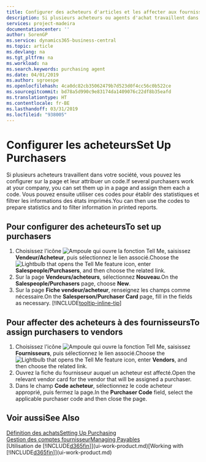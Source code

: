 ```yaml
---
title: Configurer des acheteurs d'articles et les affecter aux fournisseurs| Microsoft Docs
description: Si plusieurs acheteurs ou agents d'achat travaillent dans votre société, vous pouvez les planifier pour l'analyse statistique.
services: project-madeira
documentationcenter: ''
author: SorenGP
ms.service: dynamics365-business-central
ms.topic: article
ms.devlang: na
ms.tgt_pltfrm: na
ms.workload: na
ms.search.keywords: purchasing agent
ms.date: 04/01/2019
ms.author: sgroespe
ms.openlocfilehash: 4ca0dc82cb35062479b7d523d0f4cc56c0b522ce
ms.sourcegitcommit: bd78a5d990c9e83174da1409076c22df8b35eafd
ms.translationtype: HT
ms.contentlocale: fr-BE
ms.lasthandoff: 03/31/2019
ms.locfileid: "938005"
---
```

# <a name="set-up-purchasers"></a><span data-ttu-id="9349a-103">Configurer les acheteurs</span><span class="sxs-lookup"><span data-stu-id="9349a-103">Set Up Purchasers</span></span>
<span data-ttu-id="9349a-104">Si plusieurs acheteurs travaillent dans votre société, vous pouvez les configurer sur la page et leur attribuer un code.</span><span class="sxs-lookup"><span data-stu-id="9349a-104">If several purchasers work at your company, you can set them up in a page and assign them each a code.</span></span> <span data-ttu-id="9349a-105">Vous pouvez ensuite utiliser ces codes pour établir des statistiques et filtrer les informations des états imprimés.</span><span class="sxs-lookup"><span data-stu-id="9349a-105">You can then use the codes to prepare statistics and to filter information in printed reports.</span></span>

## <a name="to-set-up-purchasers"></a><span data-ttu-id="9349a-106">Pour configurer des acheteurs</span><span class="sxs-lookup"><span data-stu-id="9349a-106">To set up purchasers</span></span>
1. <span data-ttu-id="9349a-107">Choisissez l'icône ![Ampoule qui ouvre la fonction Tell Me](media/ui-search/search_small.png "Dites-moi ce que vous voulez faire"), saisissez **Vendeur/Acheteur**, puis sélectionnez le lien associé.</span><span class="sxs-lookup"><span data-stu-id="9349a-107">Choose the ![Lightbulb that opens the Tell Me feature](media/ui-search/search_small.png "Tell me what you want to do") icon, enter **Salespeople/Purchasers**, and then choose the related link.</span></span>
2. <span data-ttu-id="9349a-108">Sur la page **Vendeurs/acheteurs**, sélectionnez **Nouveau**.</span><span class="sxs-lookup"><span data-stu-id="9349a-108">On the **Salespeople/Purchasers** page, choose **New**.</span></span>
3. <span data-ttu-id="9349a-109">Sur la page **Fiche vendeur/acheteur**, renseignez les champs comme nécessaire.</span><span class="sxs-lookup"><span data-stu-id="9349a-109">On the **Salesperson/Purchaser Card** page, fill in the fields as necessary.</span></span> [!INCLUDE[tooltip-inline-tip](includes/tooltip-inline-tip_md.md)]

## <a name="to-assign-purchasers-to-vendors"></a><span data-ttu-id="9349a-110">Pour affecter des acheteurs à des fournisseurs</span><span class="sxs-lookup"><span data-stu-id="9349a-110">To assign purchasers to vendors</span></span>
1. <span data-ttu-id="9349a-111">Choisissez l'icône ![Ampoule qui ouvre la fonction Tell Me](media/ui-search/search_small.png "Dites-moi ce que vous voulez faire"), saisissez **Fournisseurs**, puis sélectionnez le lien associé.</span><span class="sxs-lookup"><span data-stu-id="9349a-111">Choose the ![Lightbulb that opens the Tell Me feature](media/ui-search/search_small.png "Tell me what you want to do") icon, enter **Vendors**, and then choose the related link.</span></span>
2. <span data-ttu-id="9349a-112">Ouvrez la fiche du fournisseur auquel un acheteur est affecté.</span><span class="sxs-lookup"><span data-stu-id="9349a-112">Open the relevant vendor card for the vendor that will be assigned a purchaser.</span></span>
3. <span data-ttu-id="9349a-113">Dans le champ **Code acheteur**, sélectionnez le code acheteur approprié, puis fermez la page.</span><span class="sxs-lookup"><span data-stu-id="9349a-113">In the **Purchaser Code** field, select the applicable purchaser code and then close the page.</span></span>

## <a name="see-also"></a><span data-ttu-id="9349a-114">Voir aussi</span><span class="sxs-lookup"><span data-stu-id="9349a-114">See Also</span></span>
[<span data-ttu-id="9349a-115">Définition des achats</span><span class="sxs-lookup"><span data-stu-id="9349a-115">Setting Up Purchasing</span></span>](purchasing-setup-purchasing.md)  
[<span data-ttu-id="9349a-116">Gestion des comptes fournisseur</span><span class="sxs-lookup"><span data-stu-id="9349a-116">Managing Payables</span></span>](payables-manage-payables.md)  
<span data-ttu-id="9349a-117">[Utilisation de [!INCLUDE[d365fin](includes/d365fin_md.md)]](ui-work-product.md)</span><span class="sxs-lookup"><span data-stu-id="9349a-117">[Working with [!INCLUDE[d365fin](includes/d365fin_md.md)]](ui-work-product.md)</span></span>
